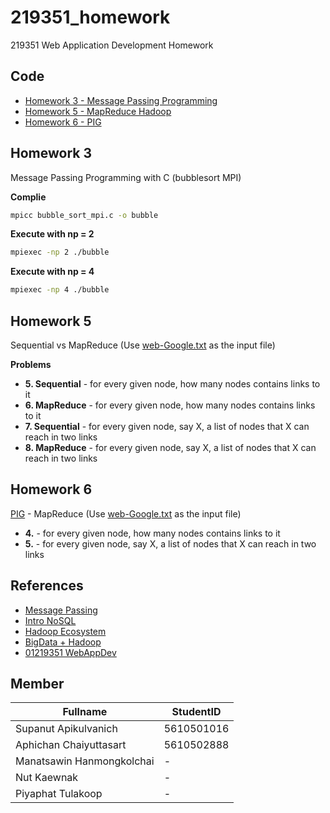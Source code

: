 # 219351_homework
219351 Web Application Development Homework

Code
---
- [Homework 3 - Message Passing Programming](hw3)
- [Homework 5 - MapReduce Hadoop](hw5)
- [Homework 6 - PIG](hw6)

Homework 3
---------
Message Passing Programming with C (bubblesort MPI)

**Complie**
```bash
mpicc bubble_sort_mpi.c -o bubble
```
**Execute with np = 2**
```bash
mpiexec -np 2 ./bubble 
```
**Execute with np = 4**
```bash
mpiexec -np 4 ./bubble 
```

Homework 5
---------
Sequential vs MapReduce (Use [web-Google.txt](https://snap.stanford.edu/data/web-Google.html) as the input file)

**Problems**

 - **5. Sequential** - for every given node, how many nodes contains links to it
 - **6. MapReduce** - for every given node, how many nodes contains links to it
 - **7. Sequential** - for every given node, say X, a list of nodes that X can reach in two links
 - **8. MapReduce** - for every given node, say X, a list of nodes that X can reach in two links

Homework 6
---------
[PIG](https://en.wikipedia.org/wiki/Pig_(programming_tool)) - MapReduce (Use [web-Google.txt](https://snap.stanford.edu/data/web-Google.html) as the input file)
 - **4.** - for every given node, how many nodes contains links to it
 - **5.** - for every given node, say X, a list of nodes that X can reach in two links

References
----------
- [Message Passing](http://nartra.blogspot.com/2014/10/parallel-mpi-1-mpi.html)
- [Intro NoSQL](http://www.somkiat.cc/introduction-to-nosql-at-kmitl/)
- [Hadoop Ecosystem](https://thanachart.org/2014/10/18/hadoop-ecosystem-%E0%B8%AA%E0%B8%B3%E0%B8%AB%E0%B8%A3%E0%B8%B1%E0%B8%9A%E0%B8%81%E0%B8%B2%E0%B8%A3%E0%B8%9E%E0%B8%B1%E0%B8%92%E0%B8%99%E0%B8%B2-big-data/)
- [BigData + Hadoop](http://www.siamhtml.com/getting-started-with-big-data-and-hadoop-spark-on-cloud-dataproc/)
- [01219351 WebAppDev](https://www.cpe.ku.ac.th/~paruj/219351)



Member
---
Fullname | StudentID
------------ | -------------
Supanut Apikulvanich | 5610501016
Aphichan Chaiyuttasart | 5610502888
Manatsawin Hanmongkolchai | -
Nut Kaewnak | -
Piyaphat Tulakoop | -

